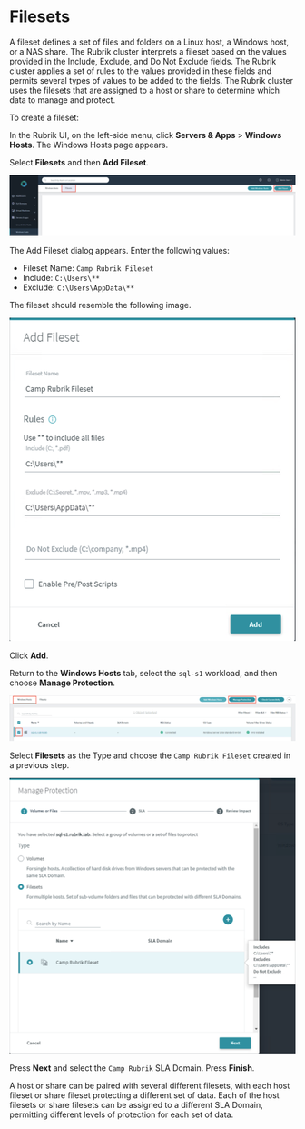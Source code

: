 # Filesets

A fileset defines a set of files and folders on a Linux host, a Windows host, or a NAS share. The Rubrik cluster interprets a fileset based on the values provided in the Include, Exclude, and Do Not Exclude fields. The Rubrik cluster applies a set of rules to the values provided in these fields and permits several types of values to be added to the fields. The Rubrik cluster uses the filesets that are assigned to a host or share to determine which data to manage and protect.

To create a fileset:

In the Rubrik UI, on the left-side menu, click **Servers & Apps** > **Windows Hosts**. The Windows Hosts page appears.

Select **Filesets** and then **Add Fileset**.

<p align="center">
<img src="../images/image43.png">
</p>

The Add Fileset dialog appears. Enter the following values:

* Fileset Name: `Camp Rubrik Fileset`
* Include: `C:\Users\**`
* Exclude: `C:\Users\AppData\**`

The fileset should resemble the following image.

<p align="center">
<img src="../images/image44.png">
</p>

Click **Add**.

Return to the **Windows Hosts** tab, select the `sql-s1` workload, and then choose **Manage Protection**.

<p align="center">
<img src="../images/image45.png">
</p>

Select **Filesets** as the Type and choose the `Camp Rubrik Fileset` created in a previous step. 

<p align="center">
<img src="../images/image46.png">
</p>

Press **Next** and select the `Camp Rubrik` SLA Domain. Press **Finish**. 

A host or share can be paired with several different filesets, with each host fileset or share fileset protecting a different set of data. Each of the host filesets or share filesets can be assigned to a different SLA Domain, permitting different levels of protection for each set of data.